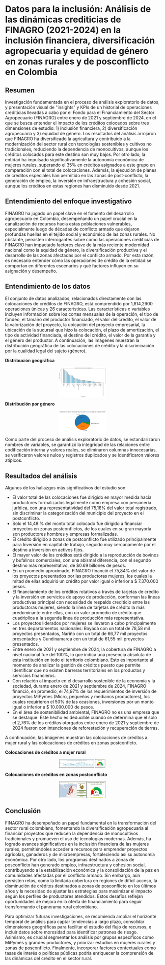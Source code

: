 # Datos para la inclusión: Análisis de las dinámicas crediticias de FINAGRO (2021-2024) en la inclusión financiera, diversificación agropecuaria y equidad de género en zonas rurales y de posconflicto en Colombia

## Resumen

Investigación fundamentada en el proceso de análisis exploratorio de datos, y presentación visual de "insights" y KPIs de un historial de operaciones crediticias llevadas a cabo por el Fondo para el Financiamiento del Sector Agropecuario (FINAGRO) entre enero de 2021 y septiembre de 2024, en el que se busca entender el impacto de los créditos colocados sobre tres dimensiones de estudio: 1) inclusión financiera, 2) diversificación agropecuaria y 3) equidad de género. Los resultados del análisis arrojaron que FINAGRO ha diversificado la agricultura y contribuido a la modernización del sector rural con tecnologías sostenibles y cultivos no tradicionales, reduciendo la dependencia de monocultivos, aunque los créditos colocados para este destino son muy bajos. Por otro lado, la  entidad ha impulsado significativamente la autonomía económica de mujeres rurales, superando el 35% en créditos asignados a este grupo en comparación con el total de colocaciones. Además, la ejecución de planes de créditos especiales han permitido en las zonas de post-conflicto, la generación de empleo, la inversión en infraestructura y cohesión social, aunque los créditos en estas regiones han disminuido desde 2021.

## Entendimiento del enfoque investigativo

FINAGRO ha jugado un papel clave en el fomento del desarrollo agropecuario en Colombia, desempeñando un papel crucial en la canalización de recursos hacia estas poblaciones vulnerables, especialmente luego de décadas de conflicto armado que dejaron profundas huellas en el tejido social y económico de las zonas rurales. No obstante, persisten interrogantes sobre cómo las operaciones crediticias de FINAGRO han impactado factores clave de la más reciente modernidad nacional como la equidad de género, la diversificación productiva y el desarrollo de las zonas afectadas por el conflicto armado. Por esta razón, es necesario entender cómo las operaciones de crédito de la entidad se comportan en diferentes escenarios y qué factores influyen en su asignación y desempeño.

## Entendimiento de los datos

El conjunto de datos analizados, relacionados directamente con las colocaciones de créditos de FINAGRO, está comprendido por 1,814,2600 operaciones únicas y 26 características. Las características o variables incluyen información sobre los cortes mensuales de la operación, el tipo de fondeo, el tamaño del productor financiado, el valor del crédito, el valor de la valorización del proyecto, la ubicación del proyecto empresarial, la ubicación de la sucursal que hizo la colocación, el plazo de amortización, el tipo de actividad financiada, el destino del crédito, el valor de la garantía y el género del productor.
A continuación, las imágenes muestran la distribución geográfica de las colocaciones de crédito y la discriminación por la cualidad legal del sujeto (género).

**Distribución geográfica** 

<img src="assets/img/distribucion_creditos_geograficamente.png" alt="Distribución geográfica de los datos" style="display: block; margin: auto; max-width: 30%; height: auto;">


**Distribución por género**

<img src="assets/img/distribucion_creditos_genero.png" alt="Distribución por género de los datos" style="display: block; margin: auto; max-width: 30%; height: auto;">

Como parte del proceso de análisis exploratorio de datos, se estandarizaron nombres de variables, se garantizó la integridad de las relaciones entre codificación interna y valores reales, se eliminaron columnas innecesarias, se verificaron valores nulos y registros duplicados y se identificaron valores atípicos.

## Resultados del análisis

Algunos de los hallazgos más significativos del estudio son:
- El valor total de las colocaciones fue dirigido en mayor medida hacia productores formalizados legalmente como empresa con personería jurídica, con una representatividad del 75,18% del valor total registrado, sin discriminar la categorización del municipio del proyecto en el postconflicto.
- Solo el 14,48 % del monto total colocado fue dirigido a financiar proyectos en zonas postconflictos, de los cuales en su gran mayoría son productores hombres y empresas formalizadas.
- El crédito dirigido a zonas de postconflicto fue utilizado principalmente para Inversión en capital de trabajo, seguido muy cercanamente por el destino a inversión en activos fijos.
- El mayor valor de los créditos está dirigido a la reproducción de bovinos y bufalinos comerciales, con una abismal diferencia, con el segundo destino más representativo, de $0.69 billones de pesos.
- En un promedio aproximado, FINAGRO financió el 75,84% del valor de los proyectos presentados por las productoras mujeres, los cuales la mitad de ellas adquirió un crédito por valor igual o inferior a $ 7.370.000 pesos.
- El financiamiento de los créditos rotativos a través de tarjetas de crédito y la inversión en servicios de apoyo de producción, conforman las líneas productivas principal con necesidad de respaldo crediticio entre las productoras mujeres, siendo la línea de tarjetas de crédito la más predominante entre ellas, con un valor promedio de crédito que cuadriplica a la segunda línea de producción más representativa.
- Los proyectos liderados por mujeres se llevaron a cabo principalmente en tres departamentos nacionales: Boyacá con un total de 78,58 mil proyectos presentados,  Nariño con un total de 66,77 mil proyectos presentados y Cundinamarca con un total de 61,55 mil proyectos presentados.
- Entre enero de 2021 y septiembre de 2024, la cobertura de FINAGRO a nivel nacional fue del 100%, lo que indica una presencia absoluta de esta institución en todo el territorio colombiano. Esto es importante al momento de analizar la gestión de créditos puesto que permite identificar que no existen barreras territoriales en los productos y servicios financieros.
- Con relación al impacto en el desarrollo sostenible de la economía y la sociedad, durante enero de 2021 y septiembre de 2024, FINAGRO financió, en promedio, el 74,97% de los requerimientos de inversión de proyectos MiPymes (Micro, pequeños y medianos productores), los cuales requirieron el 50% de las ocasiones, inversiones por un monto igual o inferior a $ 10.000.000 de pesos.
- En el área de sostenibilidad ambiental, FINAGRO no es una empresa que se destaque. Este hecho es deducible cuando se determina que el solo el 2,76% de los créditos otorgados entre enero de 2021 y septiembre de 2024 fueron con intenciones de reforestación y recuperación de tierras.

A continuación, las imágenes muestran las colocaciones de créditos a mujer rural y las colocaciones de créditos en zonas postconficto.

**Colocaciones de créditos a mujer rural** 

<img src="assets/img/grafico_mujer.png" alt="Distribución geográfica de los datos" style="display: block; margin: auto; max-width: 30%; height: auto;">


**Colocaciones de créditos en zonas postconflicto**

<img src="assets/img/grafico_postconflicto.png" alt="Distribución por género de los datos" style="display: block; margin: auto; max-width: 30%; height: auto;">

## Conclusión


FINAGRO ha desempeñado un papel fundamental en la transformación del sector rural colombiano, fomentando la diversificación agropecuaria al financiar proyectos que reducen la dependencia de monocultivos tradicionales y promueven el uso de tecnologías modernas. Además, ha logrado avances significativos en la inclusión financiera de las mujeres rurales, permitiéndoles acceder a recursos para emprender proyectos agrícolas, ganaderos y de microempresas, fortaleciendo así su autonomía económica. Por otro lado, los programas destinados a zonas de posconflicto han generado empleo, infraestructura y cohesión social, contribuyendo a la estabilización económica y la consolidación de la paz en comunidades afectadas por el conflicto armado.
Sin embargo, aún persisten retos, como la limitada cobertura en regiones de difícil acceso, la disminución de créditos destinados a zonas de posconflicto en los últimos años y la necesidad de ajustar las estrategias para maximizar el impacto según los perfiles de productores atendidos. Estos desafíos reflejan oportunidades de mejora en la oferta de financiamiento para seguir transformando el panorama rural colombiano.

Para optimizar futuras investigaciones, se recomienda ampliar el horizonte temporal de análisis para captar tendencias a largo plazo, consolidar dimensiones geográficas para facilitar el estudio del flujo de recursos, e incluir datos sobre morosidad para identificar patrones de riesgo. Asimismo, es crucial segmentar los análisis por grupos específicos como MiPymes y grandes productores, y priorizar estudios en mujeres rurales y zonas de posconflicto. Finalmente, incorporar factores contextuales como tasas de interés o políticas públicas podría enriquecer la comprensión de las dinámicas del crédito en el sector rural.
